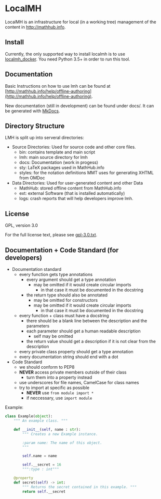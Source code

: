 # LocalMH

LocalMH is an infrastructure for local (in a working tree) management of the content in http://mathhub.info.

## Install

Currently, the only supported way to install localmh is to use [localmh_docker](https://github.com/KWARC/localmh_docker).
You need Python 3.5+ in order to run this tool.

## Documentation

Basic Instructions on how to use lmh can be found at [http://mathhub.info/help/offline-authoring](http://mathhub.info/help/offline-authoring).

New documentation (still in development) can be found under docs/. It can be generated with [MkDocs](http://www.mkdocs.org/).

## Directory Structure

LMH is split up into serveral directories:
* Source Directories: Used for source code and other core files.
  * bin:      contains template and main script
  * lmh:			main source directory for lmh
  * docs:			Documentation (work in progess)
  * sty:      LaTeX packages used in MathHub.info
  * styles:		for the notation definitions MMT uses for generating XHTML from OMDoc
* Data Directories: Used for user-generated content and other Data
  * MathHub:  stored offline content from MathHub.info
  * ext:      external Software (that is installed automatically)
  * logs:			crash reports that will help developers improve lmh.

## License

GPL, version 3.0

For the full license text, please see [gpl-3.0.txt](gpl-3.0.txt).

## Documentation + Code Standard (for developers)
* Documentation standard
    * every function gets type annotations
        * every argument should get a type annotation
            * may be omitted if it would create circular imports
                * in that case it must be documented in the docstring
        * the return type should also be annotated
            * may be omitted for constructors
            * may be omitted if it would create circular imports
                * in that case it must be documented in the docstring
    * every function + class must have a docstring
        * there should be a blank line between the description and the parameters
        * each parameter should get a human readable description
            * self may be omitted
        * the return value should get a description if it is not clear from the description
    * every private class property should get a type annotation
    * every documentation string should end with a dot
* Code Standard
    * we should conform to PEP8
    * **NEVER** access private members outside of their class
        * turn them into a property instead
    * use underscores for file names, CamelCase for class names
    * try to import at specific as possible
        * **NEVER** use ```from module import *```
        * if neccessary, use ```import module```

Example:
```python
class Example(object):
    """ An example class. """

    def __init__(self, name : str):
        """ Creates a new Example instance.

        :param name: The name of this object.
        """

        self.name = name

        self.__secret = 16
        """:type : int"""

    @property
    def secret(self) -> int:
        """ Returns the secret contained in this example. """
        return self.__secret
```
